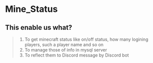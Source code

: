 # Mine_Status
## This enable us what?
>1. To get minecraft status like on/off status, how many logining players, such a player name and so on<br>
>2. To manage those of info in mysql server<br>
>3. To reflect them to Discord message by Discord bot

